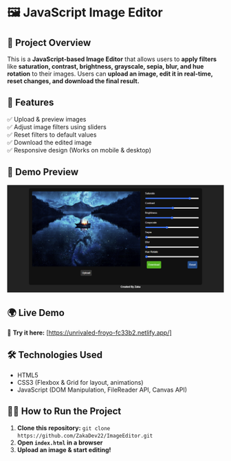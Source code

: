 # 🖼️ JavaScript Image Editor

## 📌 Project Overview
This is a **JavaScript-based Image Editor** that allows users to **apply filters** like **saturation, contrast, brightness, grayscale, sepia, blur, and hue rotation** to their images. Users can **upload an image, edit it in real-time, reset changes, and download the final result.**  

## 🚀 Features
✅ Upload & preview images  
✅ Adjust image filters using sliders  
✅ Reset filters to default values  
✅ Download the edited image  
✅ Responsive design (Works on mobile & desktop)  

## 🎥 Demo Preview  
![Project Screenshot](Images/ProjectImage.png)  

## 🌍 Live Demo  
🔗 **Try it here:** [https://unrivaled-froyo-fc33b2.netlify.app/]  

## 🛠️ Technologies Used  
- HTML5  
- CSS3 (Flexbox & Grid for layout, animations)  
- JavaScript (DOM Manipulation, FileReader API, Canvas API)  

## 🏃‍♂️ How to Run the Project  
1. **Clone this repository:**  `git clone https://github.com/ZakaDev22/ImageEditor.git`
3. **Open `index.html` in a browser**  
4. **Upload an image & start editing!** 

